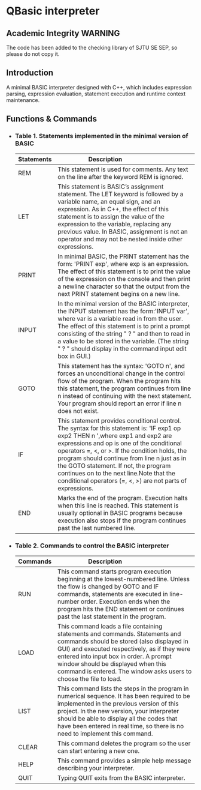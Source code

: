 # QBasic interpreter
## Academic Integrity WARNING
The code has been added to the checking library of SJTU SE SEP, so please do not copy it.
## Introduction 
A minimal BASIC interpreter designed with C++, which includes expression parsing, expression evaluation, statement execution and runtime context maintenance.
## Functions & Commands
* ### Table 1. Statements implemented in the minimal version of BASIC
    | Statements  | Description <img width=100/> |
    |--------- | --------------------------------------------------|
    | REM | This statement is used for comments. Any text on the line after the keyword REM is ignored.  |
    | LET | This statement is BASIC’s assignment statement. The LET keyword is followed by a variable name, an equal sign, and an expression. As in C++, the effect of this statement is to assign the value of the expression to the variable, replacing any previous value. In BASIC, assignment is not an operator and may not be nested inside other expressions. |
    | PRINT | In minimal BASIC, the PRINT statement has the form: 'PRINT exp', where exp is an expression. The effect of this statement is to print the value of the expression on the console and then print a newline character so that the output from the next PRINT statement begins on a new line. |
    |INPUT |In the minimal version of the BASIC interpreter, the INPUT statement has the form:'INPUT var', where var is a variable read in from the user. The effect of this statement is to print a prompt consisting of the string " ? " and then to read in a value to be stored in the variable. (The string " ? " should display in the command input edit box in GUI.)|
    |GOTO |This statement has the syntax: 'GOTO n', and forces an unconditional change in the control flow of the program. When the program hits this statement, the program continues from line n instead of continuing with the next statement. Your program should report an error if line n does not exist.|
    |IF	 |This statement provides conditional control. The syntax for this statement is: 'IF exp1 op exp2 THEN n ',where exp1 and exp2 are expressions and op is one of the conditional operators =, <, or >. If the condition holds, the program should continue from line n just as in the GOTO statement. If not, the program continues on to the next line.Note that the conditional operators (=, <, >) are not parts of expressions.|
    |END |Marks the end of the program. Execution halts when this line is reached. This statement is usually optional in BASIC programs because execution also stops if the program continues past the last numbered line. |

* ### Table 2. Commands to control the BASIC interpreter  
    | Commands  | Description <img width=100/> |
    |--------- | --------------------------------------------------|
    |RUN|This command starts program execution beginning at the lowest-numbered line. Unless the flow is changed by GOTO and IF commands, statements are executed in line-number order. Execution ends when the program hits the END statement or continues past the last statement in the program. |
    |LOAD |This command loads a file containing statements and commands. Statements and commands should be stored (also displayed in GUI) and executed respectively, as if they were entered into input box in order. A prompt window should be displayed when this command is entered. The window asks users to choose the file to load.|
    |LIST |This command lists the steps in the program in numerical sequence. It has been required to be implemented in the previous version of this project. In the new version, your interpreter should be able to display all the codes that have been entered in real time, so there is no need to implement this command.|
    |CLEAR|This command deletes the program so the user can start entering a new one.|
    |HELP	|This command provides a simple help message describing your interpreter.|
    |QUIT	|Typing QUIT exits from the BASIC interpreter.|

